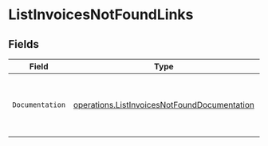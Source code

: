 # ListInvoicesNotFoundLinks


## Fields

| Field                                                                                                        | Type                                                                                                         | Required                                                                                                     | Description                                                                                                  |
| ------------------------------------------------------------------------------------------------------------ | ------------------------------------------------------------------------------------------------------------ | ------------------------------------------------------------------------------------------------------------ | ------------------------------------------------------------------------------------------------------------ |
| `Documentation`                                                                                              | [operations.ListInvoicesNotFoundDocumentation](../../models/operations/listinvoicesnotfounddocumentation.md) | :heavy_check_mark:                                                                                           | The URL to the generic Mollie API error handling guide.                                                      |